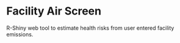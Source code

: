 # Facility Air Screen



R-Shiny web tool to estimate health risks from user entered facility emissions.


